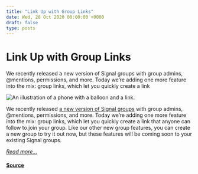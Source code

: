 ```yaml
---
title: "Link Up with Group Links"
date: Wed, 28 Oct 2020 00:00:00 +0000
draft: false
type: posts
---
```

# Link Up with Group Links





 We recently released a new version of Signal groups with group admins, @mentions, permissions, and more. Today we’re adding one more feature into the mix: group links, which let you quickly create a link

![An illustration of a phone with a balloon and a link.](/blog/images/group-links.jpg)

We recently released [a new version of Signal groups](/blog/new-groups/) with group admins, @mentions, permissions, and more. Today we’re adding one more feature into the mix: group links, which let you quickly create a link that anyone can follow to join your group. Like our other new group features, you can create a new group to try it out now, but these features will be coming soon to your existing Signal groups.

[_Read more..._](https://signal.org/blog/group-links/)

#### [Source](https://signal.org/blog/group-links/)

